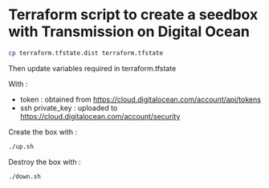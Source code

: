 # Terraform script to create a seedbox with Transmission on Digital Ocean

```bash
cp terraform.tfstate.dist terraform.tfstate
```

Then update variables required in terraform.tfstate

With : 

- token : obtained from https://cloud.digitalocean.com/account/api/tokens
- ssh private_key : uploaded to https://cloud.digitalocean.com/account/security

Create the box with : 

```bash
./up.sh
```

Destroy the box with : 

```bash
./down.sh
```
